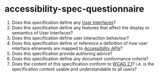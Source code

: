 accessibility-spec-questionnaire
================================

1. Does this specification define any [User Interfaces](http://en.wikipedia.org/wiki/User_interface)?
2. Does this specification define any features that affect the display or semantics of User Interfaces?
3. Does this specification define user interaction behaviour?
4. Does this specification define or reference a definition of how user interface elmenents are mapped to [Accessibility APIs](http://rawgit.com/w3c/aria/master/html-aam/html-aam.html#introduction-accessibility-apis)?
5. Does this specification provide authoring advice?
6. Does this specification define any document conformance criteria?
7. Does the content of this specification conform to [WCAG 2.1](http://www.w3.org/TR/WCAG21/)? i.e. is the specification *content* usable and understandable to all users?
